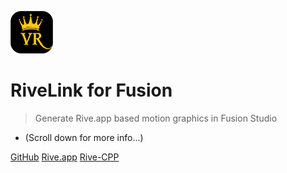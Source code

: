 <!-- _coverpage.md -->

![Logo](Images/icon-kartavr.png)

# RiveLink for Fusion

> Generate Rive.app based motion graphics in Fusion Studio

- (Scroll down for more info...)

[GitHub](https://github.com/Kartaverse/RiveLink)
[Rive.app](https://rive.app/)
[Rive-CPP](https://github.com/rive-app/rive-cpp)
